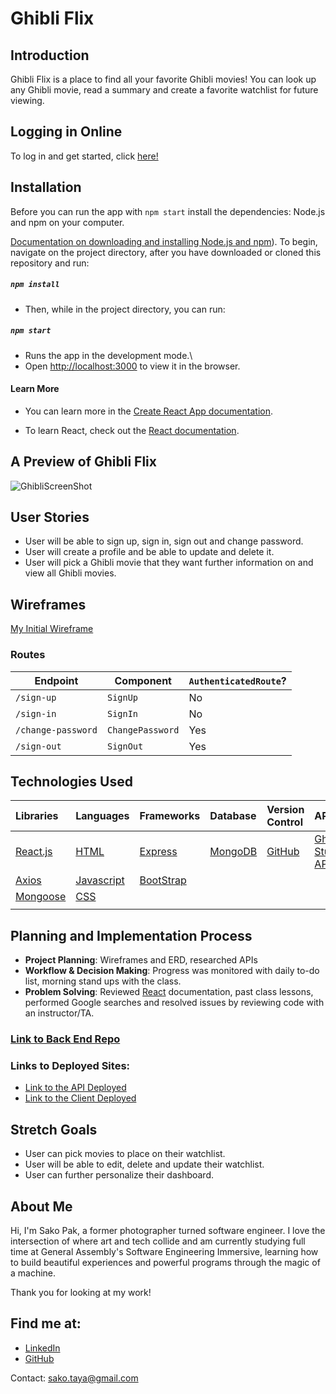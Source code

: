 # Ghibli Flix

## Introduction

Ghibli Flix is a place to find all your favorite Ghibli movies! You can look up any Ghibli movie, read a summary and create a favorite watchlist for future viewing.

## Logging in Online
 To log in and get started, click <a href="https://sakopak.github.io/Ghibli-Flix/" target="_blank">here!</a>

## Installation

Before you can run the app with `npm start` install the dependencies: Node.js and npm on your computer. 

[Documentation on downloading and installing Node.js and npm](https://docs.npmjs.com/downloading-and-installing-node-js-and-npm)).
To begin, navigate on the project directory, after you have downloaded or cloned this repository and run:

##### `npm install`

- Then, while in the project directory, you can run:

##### `npm start`

- Runs the app in the development mode.\
- Open [http://localhost:3000](http://localhost:3000) to view it in the browser.

#### Learn More

- You can learn more in the [Create React App documentation](https://facebook.github.io/create-react-app/docs/getting-started).

- To learn React, check out the [React documentation](https://reactjs.org/).

## A Preview of Ghibli Flix
![GhibliScreenShot](https://user-images.githubusercontent.com/82487617/170667840-f76bc06e-51ab-44b1-9441-02d1851ea4cc.png)

## User Stories    

- User will be able to sign up, sign in, sign out and change password.
- User will create a profile and be able to update and delete it.
- User will pick a Ghibli movie that they want further information on and view all Ghibli movies.

## Wireframes

[My Initial Wireframe](https://imgur.com/a/Hg5Kigl)


### Routes

| Endpoint         | Component | `AuthenticatedRoute`? |
|------------------|-------------------|-------|
| `/sign-up`       | `SignUp`    | No |
| `/sign-in`       | `SignIn`    | No |
| `/change-password` | `ChangePassword`  | Yes |
| `/sign-out`        | `SignOut`   | Yes |
 

## Technologies Used

|    Libraries      | Languages        | Frameworks              | Database          | Version Control      | API           |
|:-----------------------------------------|:----------------|:---------------------|:-----------------|:--------------------|:-----------------|
| [React.js](https://reactjs.org/)       |    [HTML](https://developer.mozilla.org/en-US/docs/Web/HTML)        |  [Express](https://expressjs.com/) | [MongoDB](https://www.mongodb.com/)   | [GitHub](https://github.com/) | [Ghibli Studio API](https://ghibliapi.herokuapp.com/)     |
|   [Axios](https://www.npmjs.com/package/axios)        | [Javascript](https://www.javascript.com/)          | [BootStrap](https://getbootstrap.com/)       |           |
|   [Mongoose](https://mongoosejs.com/)         | [CSS](https://developer.mozilla.org/en-US/docs/Web/CSS)          |        |          |
|         |           |        |         |

## Planning and Implementation Process

  - **Project Planning**: Wireframes and ERD, researched APIs
  - **Workflow & Decision Making**: Progress was monitored with daily to-do list, morning stand ups with the class.
  - **Problem Solving**: Reviewed [React](https://reactjs.org/) documentation, past class lessons, performed Google searches and resolved issues by reviewing code with an instructor/TA.
 
### [Link to Back End Repo](https://github.com/SakoPak/Ghibli-Flix-Express)
### Links to Deployed Sites:
- [Link to the API Deployed](https://afternoon-earth-27940.herokuapp.com/)
- [Link to the Client Deployed](https://sakopak.github.io/Ghibli-Flix/)

## Stretch Goals
- User can pick movies to place on their watchlist.
- User will be able to edit, delete and update their watchlist.
- User can further personalize their dashboard.

## About Me

Hi, I'm Sako Pak, a former photographer turned software engineer.
I love the intersection of where art and tech collide and am currently studying full time at General Assembly's Software Engineering Immersive, learning how to build beautiful experiences and powerful programs through the magic of a machine.

Thank you for looking at my work!  


## Find me at:
- <a href="https://www.linkedin.com/in/sako-pak/" target="_blank">LinkedIn</a>
- <a href="https://github.com/SakoPak" target="_blank">GitHub</a>

Contact: sako.taya@gmail.com
